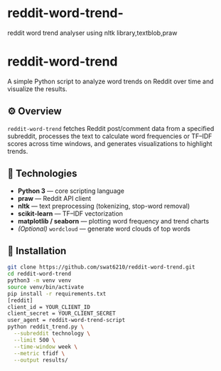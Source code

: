 # reddit-word-trend-
reddit word trend analyser using nltk library,textblob,praw
# reddit-word-trend

A simple Python script to analyze word trends on Reddit over time and visualize the results.

## ⚙️ Overview

`reddit-word-trend` fetches Reddit post/comment data from a specified subreddit, processes the text to calculate word frequencies or TF–IDF scores across time windows, and generates visualizations to highlight trends.

## 🧰 Technologies

- **Python 3** — core scripting language  
- **praw** — Reddit API client  
- **nltk** — text preprocessing (tokenizing, stop-word removal)  
- **scikit-learn** — TF–IDF vectorization  
- **matplotlib / seaborn** — plotting word frequency and trend charts  
- *(Optional)* `wordcloud` — generate word clouds of top words

## 🚀 Installation

```bash
git clone https://github.com/swat6210/reddit-word-trend.git
cd reddit-word-trend
python3 -m venv venv
source venv/bin/activate
pip install -r requirements.txt
[reddit]
client_id = YOUR_CLIENT_ID
client_secret = YOUR_CLIENT_SECRET
user_agent = reddit-word-trend-script
python reddit_trend.py \
  --subreddit technology \
  --limit 500 \
  --time-window week \
  --metric tfidf \
  --output results/
